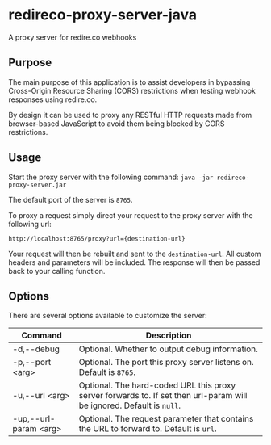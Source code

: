 # redireco-proxy-server-java
A proxy server for redire.co webhooks

## Purpose
The main purpose of this application is to assist developers in bypassing Cross-Origin Resource Sharing (CORS) restrictions when testing webhook responses using redire.co.

By design it can be used to proxy any RESTful HTTP requests made from browser-based JavaScript to avoid them being blocked by CORS restrictions.

## Usage
Start the proxy server with the following command:
`java -jar redireco-proxy-server.jar`

The default port of the server is `8765`. 

To proxy a request simply direct your request to the proxy server with the following url:

`http://localhost:8765/proxy?url={destination-url}`

Your request will then be rebuilt and sent to the `destination-url`. All custom headers and parameters will be included. The response will then be passed back to your calling function.

## Options

There are several options available to customize the server:

| Command | Description |
| --- | --- |
| -d,--debug | Optional. Whether to output debug information. |
| -p,--port \<arg\> | Optional. The port this proxy server listens on. Default is `8765`. |
| -u,--url \<arg\> | Optional. The hard-coded URL this proxy server forwards to. If set then url-param will be ignored. Default is `null`. |
| -up,--url-param \<arg\> | Optional. The request parameter that contains the URL to forward to. Default is `url`. |
